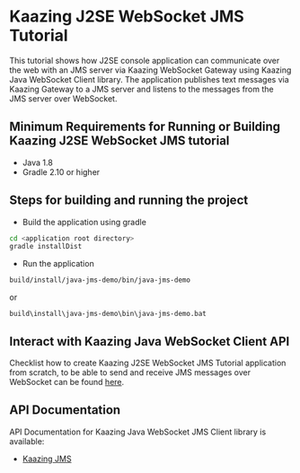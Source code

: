 # Kaazing J2SE WebSocket JMS Tutorial

This tutorial shows how J2SE console application can communicate over the web with an JMS server via Kaazing WebSocket Gateway using Kaazing Java WebSocket Client library. The application publishes text messages via Kaazing Gateway to a JMS server and listens to the messages from the JMS server over WebSocket.

## Minimum Requirements for Running or Building Kaazing J2SE WebSocket JMS tutorial

* Java 1.8
* Gradle 2.10 or higher

## Steps for building and running the project

- Build the application using gradle

```bash
cd <application root directory>
gradle installDist
```
- Run the application 

```bash
build/install/java-jms-demo/bin/java-jms-demo
```
or
```
build\install\java-jms-demo\bin\java-jms-demo.bat
```

## Interact with Kaazing Java WebSocket Client API

Checklist how to create Kaazing J2SE WebSocket JMS Tutorial application from scratch, to be able to send and receive JMS messages over WebSocket can be found [here](http://kaazing.com/doc/5.0/jms_client_docs/dev-java/o_dev_java.html).

## API Documentation

API Documentation for Kaazing Java WebSocket JMS Client library is available:

* [Kaazing JMS](https://kaazing.com/doc/jms/4.0/apidoc/client/java/jms/index.html)
